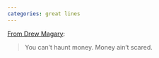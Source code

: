 ```yaml
---
categories: great lines
---
```



[From Drew Magary](https://deadspin.com/why-isn-t-mike-tyson-as-reviled-as-floyd-mayweather-1702312376):

> You can’t haunt money. Money ain’t scared.